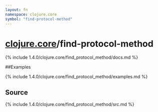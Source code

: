 ```yaml
---
layout: fn
namespace: clojure.core
symbol: "find-protocol-method"
---
```


# [clojure.core](../)/find-protocol-method

{% include 1.4.0/clojure.core/find_protocol_method/docs.md %}

##Examples

{% include 1.4.0/clojure.core/find_protocol_method/examples.md %}
## Source
{% include 1.4.0/clojure.core/find_protocol_method/src.md %}

